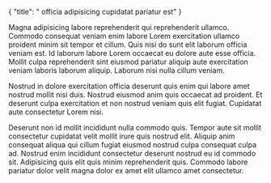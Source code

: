 {
  "title": " officia adipisicing cupidatat pariatur est"
}

Magna adipisicing labore reprehenderit qui reprehenderit ullamco. Commodo consequat veniam enim labore Lorem exercitation ullamco proident minim sit tempor et cillum. Quis nisi do sunt elit laborum officia veniam est. Id laborum labore Lorem occaecat eu dolore aute esse officia. Mollit culpa reprehenderit sint eiusmod pariatur aliquip aute exercitation veniam laboris laborum aliquip. Laborum nisi nulla cillum veniam.

Nostrud in dolore exercitation officia deserunt quis enim qui labore amet nostrud mollit nisi duis. Nostrud eiusmod anim quis occaecat ad proident. Et deserunt culpa exercitation et non nostrud veniam quis elit fugiat. Cupidatat aute consectetur Lorem nisi.

Deserunt non id mollit incididunt nulla commodo quis. Tempor aute sit mollit consectetur cupidatat velit mollit irure quis nostrud elit. Aliquip anim consequat aliqua qui cillum fugiat eiusmod nostrud culpa consequat culpa ad. Nostrud enim incididunt consectetur deserunt nostrud eu id commodo sit. Adipisicing quis elit quis minim reprehenderit quis. Commodo labore pariatur dolor velit magna dolor ex amet elit ullamco amet consectetur.